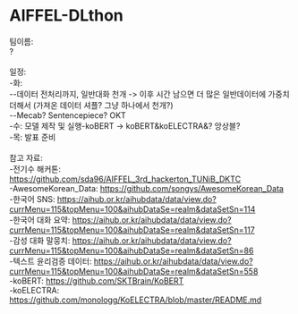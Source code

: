 # AIFFEL-DLthon

팀이름: \
? \
 \
일정: \
-화: \
--데이터 전처리까지, 일반대화 천개 -> 이후 시간 남으면 더 많은 일반데이터에 가중치 더해서 (가져온 데이터 셔플? 그냥 하나에서 천개?) \
--Mecab? Sentencepiece? OKT \
-수: 모델 제작 및 실행-koBERT -> koBERT&koELECTRA&? 앙상블? \
-목: 발표 준비 \
 \
참고 자료: \
-전기수 해커톤: https://github.com/sda96/AIFFEL_3rd_hackerton_TUNiB_DKTC \
-AwesomeKorean_Data: https://github.com/songys/AwesomeKorean_Data \
-한국어 SNS: https://aihub.or.kr/aihubdata/data/view.do?currMenu=115&topMenu=100&aihubDataSe=realm&dataSetSn=114 \
-한국어 대화 요약: https://aihub.or.kr/aihubdata/data/view.do?currMenu=115&topMenu=100&aihubDataSe=realm&dataSetSn=117 \
-감성 대화 말뭉치: https://aihub.or.kr/aihubdata/data/view.do?currMenu=115&topMenu=100&aihubDataSe=realm&dataSetSn=86 \
-텍스트 윤리검증 데이터: https://aihub.or.kr/aihubdata/data/view.do?currMenu=115&topMenu=100&aihubDataSe=realm&dataSetSn=558 \
-koBERT: https://github.com/SKTBrain/KoBERT \
-koELECTRA: https://github.com/monologg/KoELECTRA/blob/master/README.md
